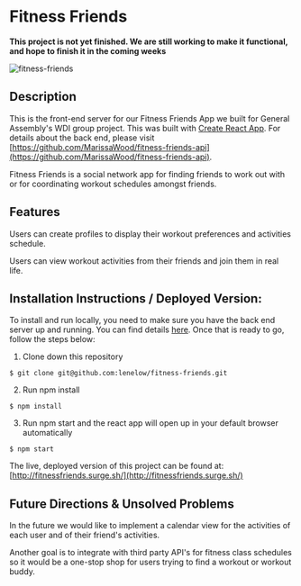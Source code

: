 # Fitness Friends 

**This project is not yet finished. We are still working to make it functional, and hope to finish it in the coming weeks**

![fitness-friends](https://user-images.githubusercontent.com/26101268/43014139-395db7a4-8c19-11e8-8a0b-0c3146b33908.png)

## Description

This is the front-end server for our Fitness Friends App we built for General Assembly's WDI group project.  This was built with [Create React App](https://github.com/facebookincubator/create-react-app). For details about the back end, please visit [https://github.com/MarissaWood/fitness-friends-api](https://github.com/MarissaWood/fitness-friends-api).  

Fitness Friends is a social network app for finding friends to work out with or for coordinating workout schedules amongst friends.  

## Features

Users can create profiles to display their workout preferences and activities schedule.

Users can view workout activities from their friends and join them in real life.

## Installation Instructions / Deployed Version:

To install and run locally, you need to make sure you have the back end server up and running.  You can find details [here](https://github.com/MarissaWood/fitness-friends-api).  Once that is ready to go, follow the steps below:

1. Clone down this repository
```
$ git clone git@github.com:lenelow/fitness-friends.git
```
2. Run npm install
```
$ npm install
```
3. Run npm start and the react app will open up in your default browser automatically
```
$ npm start
``` 

The live, deployed version of this project can be found at: [http://fitnessfriends.surge.sh/](http://fitnessfriends.surge.sh/)


## Future Directions & Unsolved Problems

In the future we would like to implement a calendar view for the activities of each user and of their friend's activities.  

Another goal is to integrate with third party API's for fitness class schedules so it would be a one-stop shop for users trying to find a workout or workout buddy. 
